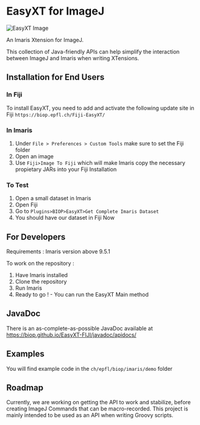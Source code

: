 # EasyXT for ImageJ

![EasyXT Image](https://raw.githubusercontent.com/lacan/EasyXT/master/EasyXT-Logo.jpg)

An Imaris Xtension for ImageJ. 

This collection of Java-friendly APIs can help simplify the interaction between ImageJ and Imaris when writing XTensions.

## Installation for End Users

### In Fiji
To install EasyXT, you need to add and activate the following update site in Fiji
`https://biop.epfl.ch/Fiji-EasyXT/`

### In Imaris
1. Under `File > Preferences > Custom Tools` make sure to set the Fiji folder
2. Open an image
3. Use `Fiji>Image To Fiji` which will make Imaris copy the necessary propietary JARs into your Fiji Installation

### To Test
1. Open a small dataset in Imaris
2. Open Fiji
3. Go to `Plugins>BIOP>EasyXT>Get Complete Imaris Dataset`
4. You should have our dataset in Fiji Now

## For Developers
Requirements : Imaris version above 9.5.1 

To work on the repository : 
1. Have Imaris installed 
2. Clone the repository
4. Run Imaris
5. Ready to go ! - You can run the EasyXT Main method

## JavaDoc
There is an as-complete-as-possible JavaDoc available at
https://biop.github.io/EasyXT-FIJI/javadoc/apidocs/

## Examples

You will find example code in the `ch/epfl/biop/imaris/demo` folder

## Roadmap
Currently, we are working on getting the API to work and stabilize, before creating ImageJ Commands that can be macro-recorded. This project is mainly intended to be used as an API when writing Groovy scripts. 